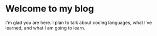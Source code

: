 # Welcome to my blog

I'm glad you are here. I plan to talk about coding languages, what I've learned, and what I am going to learn.
